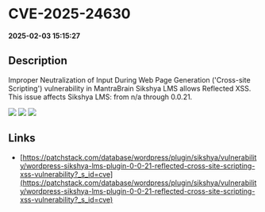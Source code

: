# CVE-2025-24630

**2025-02-03 15:15:27**

## Description
Improper Neutralization of Input During Web Page Generation ('Cross-site Scripting') vulnerability in MantraBrain Sikshya LMS allows Reflected XSS. This issue affects Sikshya LMS: from n/a through 0.0.21.

![](https://img.shields.io/static/v1?label=Score&message=7.1&color=red)
![](https://img.shields.io/static/v1?label=Severity&message=HIGH&color=red)
![](https://img.shields.io/static/v1?label=CWE&message=XSS&color=green)

## Links
- [https://patchstack.com/database/wordpress/plugin/sikshya/vulnerability/wordpress-sikshya-lms-plugin-0-0-21-reflected-cross-site-scripting-xss-vulnerability?_s_id=cve](https://patchstack.com/database/wordpress/plugin/sikshya/vulnerability/wordpress-sikshya-lms-plugin-0-0-21-reflected-cross-site-scripting-xss-vulnerability?_s_id=cve)
